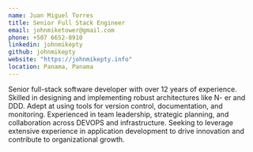 ```yaml
---
name: Juan Miguel Torres
title: Senior Full Stack Engineer
email: johnmiketower@gmail.com
phone: +507 6652-8910
linkedin: johnmikepty
github: johnmikepty
website: "https://johnmikepty.info"
location: Panama, Panama
---
```


Senior full-stack software developer with over 12 years of experience. Skilled in designing and implementing robust
architectures like N- er and DDD. Adept at using tools for version control, documentation, and monitoring. Experienced in
team leadership, strategic planning, and collaboration across DEVOPS and
infrastructure. Seeking to leverage extensive experience in application development to drive innovation and contribute to
organizational growth.
